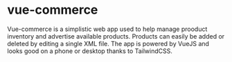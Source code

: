 # vue-commerce
Vue-commerce is a simplistic web app used to help manage prooduct inventory and advertise available products.  Products can easily be added or deleted  by editing a single XML file.  The app is powered by VueJS and looks good on a phone or desktop thanks to TailwindCSS.  
